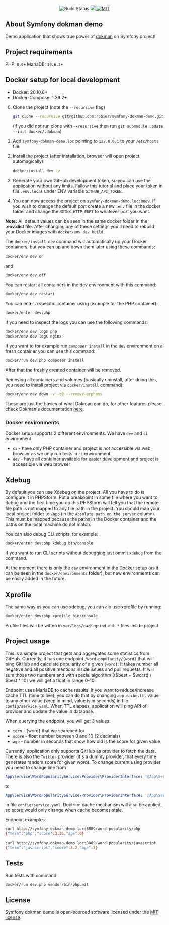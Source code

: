 <p align="center">
<img src="https://github.com/robier/symfony-dokman-demo/workflows/tests/badge.svg" alt="Build Status">
<a href="https://codecov.io/gh/robier/symfony-dokman-demo">
  <img src="https://codecov.io/gh/robier/symfony-dokman-demo/branch/master/graph/badge.svg" />
</a>
<a href="https://github.com/robier/symfony-dokman-demo">
<img src="https://img.shields.io/badge/License-MIT-green.svg" alt="MIT">
</a>
</p>

## About Symfony dokman demo

Demo application that shows true power of [dokman](https://github.com/robier/dokman) on Symfony project!

## Project requirements

PHP: `8.0+`
MariaDB: `10.6.2+`

## Docker setup for local development

- Docker: 20.10.6+
- Docker-Compose: 1.29.2+

0. Clone the project (note the `--recursive` flag)
    ```bash
    git clone --recursive git@github.com:robier/symfony-dokman-demo.git
    ```
   (if you did not run clone with `--resursive` then run `git submodule update --init docker/.dokman`)

0. Add `symfony-dokman-demo.loc` pointing to `127.0.0.1` to your `/etc/hosts` file.
   
0. Install the project (after installation, browser will open project automagically)
    ```bash
    docker/install dev -v
    ```
0. Generate your own GitHub development token, so you can use the application without any limits.
   Fallow this [tutorial](https://docs.github.com/en/github/authenticating-to-github/keeping-your-account-and-data-secure/creating-a-personal-access-token) 
   and place your token in file `.env.local` under ENV variable `GITHUB_API_TOKEN`. 

0. You can now access the project on `symfony-dokman-demo.loc:8889`. If you wish to change the default port create
   a new `.env` file in the docker folder and change the `NGINX_HTTP_PORT` to whatever port you want.

**Note:** All default values can be seen in the same docker folder in the **.env.dist** file.
After changing any of these settings you'll need to rebuild your Docker images with `docker/env dev build`.

The `docker/install dev` command will automatically up your Docker containers, but you can up and down them later using these commands:

```bash
docker/env dev on
```

and

```bash
docker/env dev off
```

You can restart all containers in the dev environment with this command:

```bash
docker/env dev restart
```

You can enter a specific container using (example for the PHP container):

```bash
docker/enter dev:php
```

If you need to inspect the logs you can use the following commands:

```bash
docker/env dev logs php
docker/env dev logs nginx
```

If you want to for example run `composer install` in the `dev` environment on a fresh container you can use this command:

```bash
docker/run dev:php composer install
```

After that the freshly created container will be removed.

Removing all containers and volumes (basically uninstall, after doing this, you need to install project via `docker/install` command):

```bash
docker/env dev down -v -t0 --remove-orphans
```

These are just the basics of what Dokman can do, for other features please check Dokman's documentation
[here](https://github.com/robier/dokman).

### Docker environments

Docker setup supports 2 different environments. We have `dev` and `ci` environment: 

- `ci` - have only PHP container and project is not accessible via web browser as we only run tests in `ci` environment
- `dev` - have all container available for easier development and project is accessible via web browser

## Xdebug

By default you can use Xdebug on the project. All you have to do is configure it in PHPStorm.
Put a breakpoint in some file where you want to debug and the first time you do this PHPStorm
will tell you that the remote file path is not mapped to any file path in the project. You should map
your local project folder to `/app` (in the `Absolute path on the server` column).
This must be mapped because the paths in the Docker container and the paths on the local machine do not match.

You can also debug CLI scripts, for example:

```bash
docker/enter dev:php xdebug bin/console 
```

If you want to run CLI scripts without debugging just ommit `xdebug` from the command.

At the moment there is only the `dev` environment in the Docker setup (as it can be seen in the `docker/environments` folder), but new environments can
be easily added in the future.

## Xprofile

The same way as you can use xdebug, you can alo use xprofile by running:

```bash
docker/enter dev:php xprofile bin/console
```

Profile files will be witten in `var/logs/cachegrind.out.*` files inside project.

## Project usage

This is a simple project that gets and aggregates some statistics from GitHub. Currently, it has one endpoint `/word-popularity/{word}`
that will ping GitHub and calculate popularity of a given `{word}`. It takes number all negative and all positive mentions inside issues and
pull requests. It will sum those two numbers and with special algorithm (($best + $worst) / $best * 10) we will get a float in range 0-10.

Endpoint uses MariaDB to cache results. If you want to reduce/increase cache TTL (time to live), you can do that by changing `app.cache.ttl` value
to any other value (keep in mind, value is in seconds) in file `config/service.yaml`. When TTL elapses, application will ping API of provider and update the value in database.

When querying the endpoint, you will get 3 values:
- `term` - {word} that we searched for
- `score` - float number between 0 and 10 (2 decimals)
- `age` - number in seconds that show how old is the score for given value

Currently, application only supports GitHub as provider to fetch the data. There is also the `Twitter` provider (it's a dummy provider, that
every time generates random score for given word). To change current using provider you need to change line from

```yaml
App\Service\WordPopularityService\Provider\ProviderInterface: '@App\Service\WordPopularityService\Provider\GitHub'
```

to

```yaml
App\Service\WordPopularityService\Provider\ProviderInterface: '@App\Service\WordPopularityService\Provider\Twitter'
```

in file `config/service.yaml`. Doctrine cache mechanism will also be applied, so score would only change when cache becomes stale.

Endpoint examples:

```bash
curl http://symfony-dokman-demo.loc:8889/word-popularity/php
{"term":"php","score":3.36,"age":0}
```

```bash
curl http://symfony-dokman-demo.loc:8889/word-popularity/javascript
{"term":"javascript","score":3.2,"age":7}
```

## Tests

Run tests with command:

```bash
docker/run dev:php vendor/bin/phpunit
```

## License

Symfony dokman demo is open-sourced software licensed under the [MIT license](http://opensource.org/licenses/MIT).
